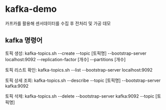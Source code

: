 # kafka-demo
 카프카를 활용해 센서데이터를 수집 후 전처리 및 가공 데모



## kafka 명령어

토픽 생성:
kafka-topics.sh --create --topic [토픽명] --bootstrap-server localhost:9092 --replication-factor [개수] --partitions [개수]

토픽 리스트 확인:
kafka-topics.sh --list --bootstrap-server localhost:9092

토픽 상세 조회: 
kafka-topics.sh --describe --topic [토픽명] --bootstrap-server kafka:9092

토픽 삭제: kafka-topics.sh --delete --bootstrap-server kafka:9092 --topic [토픽명]
